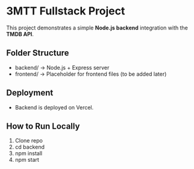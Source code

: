 # 3MTT Fullstack Project

This project demonstrates a simple **Node.js backend** integration with the **TMDB API**.  

## Folder Structure
- backend/ → Node.js + Express server
- frontend/ → Placeholder for frontend files (to be added later)

## Deployment
- Backend is deployed on Vercel.

## How to Run Locally
1. Clone repo
2. cd backend
3. npm install
4. npm start
